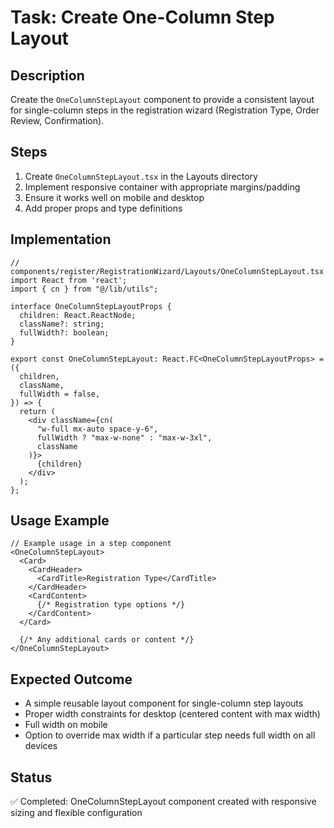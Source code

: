 # Task: Create One-Column Step Layout

## Description
Create the `OneColumnStepLayout` component to provide a consistent layout for single-column steps in the registration wizard (Registration Type, Order Review, Confirmation).

## Steps
1. Create `OneColumnStepLayout.tsx` in the Layouts directory
2. Implement responsive container with appropriate margins/padding
3. Ensure it works well on mobile and desktop
4. Add proper props and type definitions

## Implementation

```tsx
// components/register/RegistrationWizard/Layouts/OneColumnStepLayout.tsx
import React from 'react';
import { cn } from "@/lib/utils";

interface OneColumnStepLayoutProps {
  children: React.ReactNode;
  className?: string;
  fullWidth?: boolean;
}

export const OneColumnStepLayout: React.FC<OneColumnStepLayoutProps> = ({
  children,
  className,
  fullWidth = false,
}) => {
  return (
    <div className={cn(
      "w-full mx-auto space-y-6",
      fullWidth ? "max-w-none" : "max-w-3xl",
      className
    )}>
      {children}
    </div>
  );
};
```

## Usage Example

```tsx
// Example usage in a step component
<OneColumnStepLayout>
  <Card>
    <CardHeader>
      <CardTitle>Registration Type</CardTitle>
    </CardHeader>
    <CardContent>
      {/* Registration type options */}
    </CardContent>
  </Card>
  
  {/* Any additional cards or content */}
</OneColumnStepLayout>
```

## Expected Outcome
- A simple reusable layout component for single-column step layouts
- Proper width constraints for desktop (centered content with max width)
- Full width on mobile
- Option to override max width if a particular step needs full width on all devices 

## Status
✅ Completed: OneColumnStepLayout component created with responsive sizing and flexible configuration 